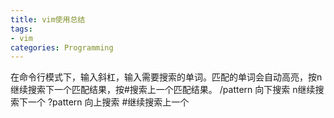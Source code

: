 ```yaml
---
title: vim使用总结
tags:
- vim
categories: Programming
---
```


在命令行模式下，输入斜杠，输入需要搜索的单词。匹配的单词会自动高亮，按n继续搜索下一个匹配结果，按#搜索上一个匹配结果。
/pattern 向下搜索 n继续搜索下一个
?pattern 向上搜索 #继续搜索上一个



